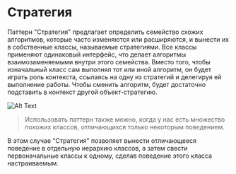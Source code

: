 # Стратегия
Паттерн "Стратегия" предлагает определить семейство схожих алгоритмов, которые часто изменяются или расширяются, 
и вынести их в собственные классы, называемые стратегиями. Все классы применяют одинаковый интерфейс, что делает 
алгоритмы взаимозаменяемыми внутри этого семейства. Вместо того, чтобы изначальный класс сам выполнял 
тот или иной алгоритм, он будет играть роль контекста, ссылаясь на одну из стратегий и делегируя ей выполнение 
работы. Чтобы сменить алгоритм, будет достаточно подставить в контекст другой объект-стратегию.

![Alt Text](https://refactoring.guru/images/patterns/diagrams/strategy/solution.png)

>Использовать паттерн также можно, когда у нас есть множество похожих классов, отличающихся только некоторым 
>поведением.

В этом случае "Стратегия" позволяет вынести отличающееся поведение в отдельную иерархию классов, а затем свести 
первоначальные классы к одному, сделав поведение этого класса настраиваемым.
